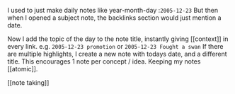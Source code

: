 I used to just make daily notes like year-month-day :`2005-12-23`
But then when I opened a subject note, the backlinks section would just mention a date.

Now I add the topic of the day to the note title, instantly giving [[context]] in every link.
e.g. `2005-12-23 promotion` or `2005-12-23 Fought a swan`
If there are multiple highlights, I create a new note with todays date, and a different title. This encourages 1 note per concept / idea. Keeping my notes [[atomic]]. 

[[note taking]]